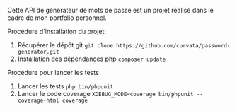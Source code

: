 Cette API de générateur de mots de passe est un projet réalisé dans le cadre de mon portfolio personnel. 

Procédure d'installation du projet:

1. Récupérer le dépôt git ```git clone https://github.com/curvata/password-generator.git```
2. Installation des dépendances php ```composer update```

Procédure pour lancer les tests

1. Lancer les tests ```php bin/phpunit```
2. Lancer le code coverage ```XDEBUG_MODE=coverage bin/phpunit --coverage-html coverage```